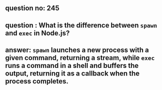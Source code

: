 
      
## question no: 245

## question : What is the difference between `spawn` and `exec` in Node.js?

## answer: `spawn` launches a new process with a given command, returning a stream, while `exec` runs a command in a shell and buffers the output, returning it as a callback when the process completes.
      